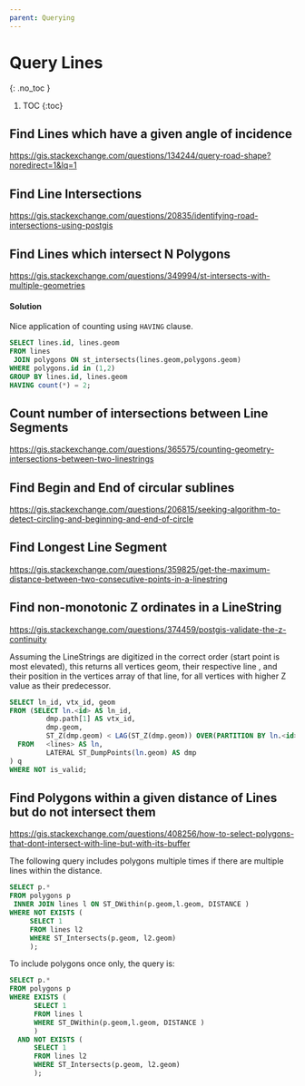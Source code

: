 ```yaml
---
parent: Querying
---
```


# Query Lines
{: .no_toc }

1. TOC
{:toc}


## Find Lines which have a given angle of incidence
https://gis.stackexchange.com/questions/134244/query-road-shape?noredirect=1&lq=1

## Find Line Intersections
https://gis.stackexchange.com/questions/20835/identifying-road-intersections-using-postgis

## Find Lines which intersect N Polygons
https://gis.stackexchange.com/questions/349994/st-intersects-with-multiple-geometries

#### Solution
Nice application of counting using `HAVING` clause.

```sql
SELECT lines.id, lines.geom 
FROM lines
 JOIN polygons ON st_intersects(lines.geom,polygons.geom)
WHERE polygons.id in (1,2)
GROUP BY lines.id, lines.geom 
HAVING count(*) = 2;
```
## Count number of intersections between Line Segments
https://gis.stackexchange.com/questions/365575/counting-geometry-intersections-between-two-linestrings

## Find Begin and End of circular sublines
https://gis.stackexchange.com/questions/206815/seeking-algorithm-to-detect-circling-and-beginning-and-end-of-circle

## Find Longest Line Segment
https://gis.stackexchange.com/questions/359825/get-the-maximum-distance-between-two-consecutive-points-in-a-linestring

## Find non-monotonic Z ordinates in a LineString
https://gis.stackexchange.com/questions/374459/postgis-validate-the-z-continuity

Assuming the LineStrings are digitized in the correct order (start point is most elevated),
this returns all vertices geom, their respective line <id>, and their position in the vertices array of that line, 
for all vertices with higher Z value as their predecessor.
  
```sql
SELECT ln_id, vtx_id, geom
FROM (SELECT ln.<id> AS ln_id,
         dmp.path[1] AS vtx_id,
         dmp.geom,
         ST_Z(dmp.geom) < LAG(ST_Z(dmp.geom)) OVER(PARTITION BY ln.<id> ORDER BY dmp.path[1]) AS is_valid
  FROM   <lines> AS ln,
         LATERAL ST_DumpPoints(ln.geom) AS dmp
) q
WHERE NOT is_valid;
```
## Find Polygons within a given distance of Lines but do not intersect them 
<https://gis.stackexchange.com/questions/408256/how-to-select-polygons-that-dont-intersect-with-line-but-with-its-buffer>

The following query includes polygons multiple times if there are multiple lines within the distance.
 ```sql
SELECT p.*
FROM polygons p 
  INNER JOIN lines l ON ST_DWithin(p.geom,l.geom, DISTANCE )
WHERE NOT EXISTS (
      SELECT 1
      FROM lines l2 
      WHERE ST_Intersects(p.geom, l2.geom)   
      );
```

To include polygons once only, the query is:
```sql
SELECT p.*
FROM polygons p
WHERE EXISTS (
      SELECT 1
      FROM lines l 
      WHERE ST_DWithin(p.geom,l.geom, DISTANCE )  
      )
  AND NOT EXISTS (
      SELECT 1
      FROM lines l2 
      WHERE ST_Intersects(p.geom, l2.geom)   
      );
```
